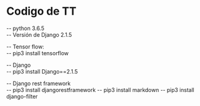 # Codigo de TT 

-- python 3.6.5 <br/>
-- Versión de Django 2.1.5 <br/>

-- Tensor flow:<br/>
-- pip3 install tensorflow <br/>

-- Django <br/>
-- pip3 install Django==2.1.5

-- Django rest framework <br/>
-- pip3 install djangorestframework
-- pip3 install markdown
-- pip3 install django-filter
